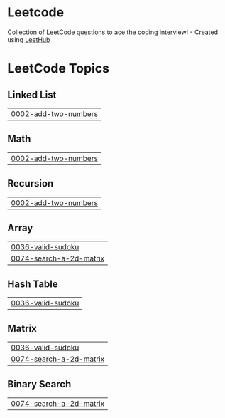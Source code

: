 # Leetcode
Collection of LeetCode questions to ace the coding interview! - Created using [LeetHub](https://github.com/QasimWani/LeetHub)

<!---LeetCode Topics Start-->
# LeetCode Topics
## Linked List
|  |
| ------- |
| [0002-add-two-numbers](https://github.com/Amritanshu2/Leetcode/tree/master/0002-add-two-numbers) |
## Math
|  |
| ------- |
| [0002-add-two-numbers](https://github.com/Amritanshu2/Leetcode/tree/master/0002-add-two-numbers) |
## Recursion
|  |
| ------- |
| [0002-add-two-numbers](https://github.com/Amritanshu2/Leetcode/tree/master/0002-add-two-numbers) |
## Array
|  |
| ------- |
| [0036-valid-sudoku](https://github.com/Amritanshu2/Leetcode/tree/master/0036-valid-sudoku) |
| [0074-search-a-2d-matrix](https://github.com/Amritanshu2/Leetcode/tree/master/0074-search-a-2d-matrix) |
## Hash Table
|  |
| ------- |
| [0036-valid-sudoku](https://github.com/Amritanshu2/Leetcode/tree/master/0036-valid-sudoku) |
## Matrix
|  |
| ------- |
| [0036-valid-sudoku](https://github.com/Amritanshu2/Leetcode/tree/master/0036-valid-sudoku) |
| [0074-search-a-2d-matrix](https://github.com/Amritanshu2/Leetcode/tree/master/0074-search-a-2d-matrix) |
## Binary Search
|  |
| ------- |
| [0074-search-a-2d-matrix](https://github.com/Amritanshu2/Leetcode/tree/master/0074-search-a-2d-matrix) |
<!---LeetCode Topics End-->
